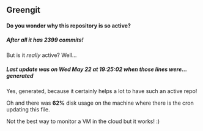 ## Greengit

#### Do you wonder why this repository is so active?

##### After all it has 2399 commits!

But is it *really* active? Well...

##### Last update was on Wed May 22 at 19:25:02 when those lines were... generated

Yes, generated, because it certainly helps a lot to have such an active repo!

Oh and there was **62%** disk usage on the machine
where there is the cron updating this file.

Not the best way to monitor a VM in the cloud but it works! :)
